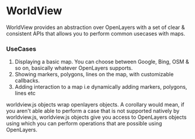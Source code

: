 # WorldView

WorldView provides an abstraction over OpenLayers with a set of clear & consistent APIs that allows you to perform common usecases with maps. 

### UseCases

1. Displaying a basic map. You can choose between Google, Bing, OSM & so on, basically whatever OpenLayers supports.
2. Showing markers, polygons, lines on the map, with customizable callbacks.
3. Adding interaction to a map i.e dynamically adding markers, polygons, lines etc

worldview.js objects wrap openlayers objects. A corollary would mean, if you aren't able able to perform a case that is not supported natively by worldview.js, worldview.js objects give you access to OpenLayers objects using which you can perform operations that are possible using OpenLayers.

